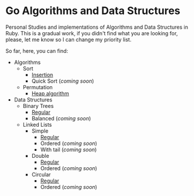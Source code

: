 # Go Algorithms and Data Structures
Personal Studies and implementations of Algorithms and Data Structures in Ruby. This is a gradual work, if you didn't find what you are looking for, please, let me know so I can change my priority list.

So far, here, you can find:

* Algorithms
  * Sort
    * [Insertion](https://github.com/adilsonchacon/ruby-algorithms-data-structures/blob/main/algorithms/sort/insertion.rb)
    * Quick Sort (_coming soon_)
  * Permutation
    * [Heap algorithm](https://github.com/adilsonchacon/ruby-algorithms-data-structures/blob/main/algorithms/permutation/heap-algorithm.rb)
* Data Structures
  * Binary Trees
    * [Regular](https://github.com/adilsonchacon/ruby-algorithms-data-structures/tree/main/data-structures/binary-trees/regular/regular.rb)
    * Balanced (_coming soon_)
  * Linked Lists
    * Simple
      * [Regular](https://github.com/adilsonchacon/ruby-algorithms-data-structures/blob/main/data-structures/linked-lists/simple/simple-regular.rb)
      * Ordered (_coming soon_)
      * With tail (_coming soon_)
    * Double
      * [Regular](https://github.com/adilsonchacon/ruby-algorithms-data-structures/blob/main/data-structures/linked-lists/double/double-regular.rb)
      * Ordered (_coming soon_)
    * Circular
      * [Regular](https://github.com/adilsonchacon/ruby-algorithms-data-structures/blob/main/data-structures/linked-lists/circular/circular-regular.rb)
      * Ordered (_coming soon_)
